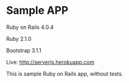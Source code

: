 # Sample APP 

Ruby on Rails 4.0.4

Ruby 2.1.0

Bootstrap 3.1.1

Live: http://serveris.herokuapp.com


This is sample Ruby on Rails app, without tests.
